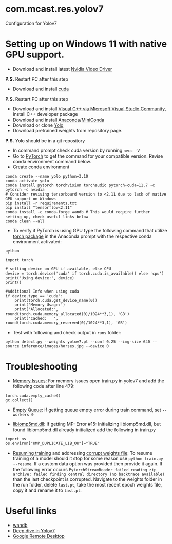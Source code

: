 # com.mcast.res.yolov7
Configuration for Yolov7

# Setting up on Windows 11 with native GPU support.
- Download and install latest [Nvidia Video Driver](https://www.nvidia.com/download/index.aspx)

**P.S.** Restart PC after this step

- Download and install [cuda](https://developer.nvidia.com/cuda-downloads)

**P.S.** Restart PC after this step

- Download and install [Visual C++ via Microsoft Visual Studio Community](https://visualstudio.microsoft.com/vs/community/), install C++ developer package
- Download and install [Anaconda](https://anaconda.org/)/[MiniConda](https://docs.conda.io/en/latest/miniconda.html)
- Download or clone [Yolo](https://github.com/WongKinYiu/yolov7)
- Download pretrained weights from repository page.

**P.S.** Yolo should be in a git repository

- In command prompt check cuda version by running `nvcc -V`
- Go to [PyTorch](https://pytorch.org/get-started/locally/) to get the command for your compatible version. Revise conda environment command below.
- Create conda environment

```
conda create --name yolo python=3.10
conda activate yolo
conda install pytorch torchvision torchaudio pytorch-cuda=11.7 -c pytorch -c nvidia
# Consider revising tensorboard version to <2.11 due to lack of native GPU support on Windows
pip install -r requirements.txt
pip install "tensorflow<2.11"
conda install -c conda-forge wandb # This would require further setting up, check useful links below
conda clean --all
```

- To verify if PyTorch is using GPU type the following command that utilize [torch package](https://pytorch.org/docs/stable/tensor_attributes.html#torch.torch.device) in the Anaconda prompt with the respective conda environment activated:

```
python

import torch

# setting device on GPU if available, else CPU
device = torch.device('cuda' if torch.cuda.is_available() else 'cpu')
print('Using device:', device)
print()

#Additional Info when using cuda
if device.type == 'cuda':
    print(torch.cuda.get_device_name(0))
    print('Memory Usage:')
    print('Allocated:', round(torch.cuda.memory_allocated(0)/1024**3,1), 'GB')
    print('Cached:   ', round(torch.cuda.memory_reserved(0)/1024**3,1), 'GB')
```

- Test with following and check output in `runs` folder:

`python detect.py --weights yolov7.pt --conf 0.25 --img-size 640 --source inference/images/horses.jpg --device 0`

# Troubleshooting
- [Memory Issues](https://github.com/WongKinYiu/yolov7/issues/735): For memory issues open train.py in yolov7 and add the following code after line 479:

```
torch.cuda.empty_cache()
gc.collect()
```

- [Empty Queue](https://github.com/ultralytics/yolov5/issues/1675): If getting queue empty error during train command, set `--workers 0`

- [libiomp5md.dll](https://stackoverflow.com/questions/20554074/sklearn-omp-error-15-initializing-libiomp5md-dll-but-found-mk2iomp5md-dll-a): If getting MP: Error #15: Initializing libiomp5md.dll, but found libiomp5md.dll already initialized add the following in train.py

```
import os
os.environ["KMP_DUPLICATE_LIB_OK"]="TRUE"
```

- [Resuming training](https://github.com/ultralytics/yolov5/issues/911) and addressing [corrupt weights file](https://github.com/pytorch/pytorch/issues/31620): To resume training of a model should it stop for some reason use `python train.py --resume`. If a custom data option was provided then provide it again. If the following error occurs `PytorchStreamReader failed reading zip archive: failed finding central directory (no backtrace available)` than the last checkpoint is corrupted. Navigate to the weights folder in the run folder, delete `last.pt`, take the most recent epoch weights file, copy it and rename it to `last.pt`.

# Useful links
- [wandb](https://wandb.ai/)
- [Deep dive in Yolov7](https://towardsdatascience.com/yolov7-a-deep-dive-into-the-current-state-of-the-art-for-object-detection-ce3ffedeeaeb)
- [Google Remote Desktop](https://remotedesktop.google.com/)
